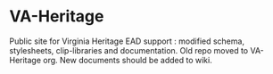 VA-Heritage
===========

Public site for Virginia Heritage EAD support : modified schema, stylesheets, clip-libraries and documentation.
Old repo moved to VA-Heritage org. New documents should be added to wiki. 
